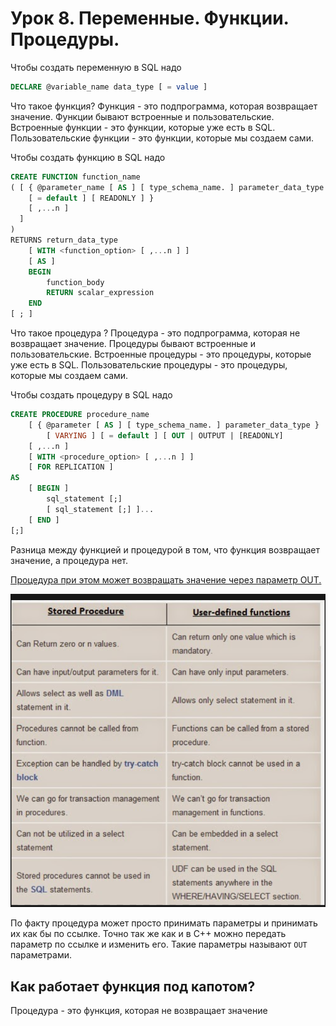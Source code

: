 # Урок 8. Переменные. Функции. Процедуры.

Чтобы создать переменную в SQL надо 

```sql
DECLARE @variable_name data_type [ = value ]
```

Что такое функция? Функция - это подпрограмма, которая возвращает значение. Функции бывают встроенные и пользовательские. Встроенные функции - это функции, которые уже есть в SQL. Пользовательские функции - это функции, которые мы создаем сами.

Чтобы создать функцию в SQL надо 

```sql
CREATE FUNCTION function_name
( [ { @parameter_name [ AS ] [ type_schema_name. ] parameter_data_type 
    [ = default ] [ READONLY ] } 
    [ ,...n ]
  ]
)
RETURNS return_data_type
    [ WITH <function_option> [ ,...n ] ]
    [ AS ]
    BEGIN
        function_body
        RETURN scalar_expression
    END
[ ; ]
```

Что такое процедура ? Процедура - это подпрограмма, которая не возвращает значение. Процедуры бывают встроенные и пользовательские. Встроенные процедуры - это процедуры, которые уже есть в SQL. Пользовательские процедуры - это процедуры, которые мы создаем сами.

Чтобы создать процедуру в SQL надо 

```sql
CREATE PROCEDURE procedure_name
    [ { @parameter [ AS ] [ type_schema_name. ] parameter_data_type }
        [ VARYING ] [ = default ] [ OUT | OUTPUT | [READONLY]
    [ ,...n ]
    [ WITH <procedure_option> [ ,...n ] ]
    [ FOR REPLICATION ]
AS
    [ BEGIN ]
        sql_statement [;]
        [ sql_statement [;] ]...
    [ END ]
[;]
```

Разница между функцией и процедурой в том, что функция возвращает значение, а процедура нет.

<u>Процедура при этом может возвращать значение через параметр OUT.</u>

![](.readme_images/8ac85c74.png)

По факту процедура может просто принимать параметры и принимать их как бы по ссылке.
Точно так же как и в С++ можно передать параметр по ссылке и изменить его.
Такие параметры называют `OUT` параметрами.


## Как работает функция под капотом?

Процедура - это функция, которая не возвращает значение
